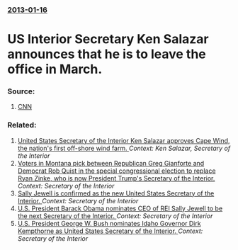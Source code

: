 ### [2013-01-16](/news/2013/01/16/index.md)

# US Interior Secretary Ken Salazar announces that he is to leave the office in March. 




### Source:

1. [CNN](http://edition.cnn.com/2013/01/16/politics/salazar-resigning/)

### Related:

1. [United States Secretary of the Interior Ken Salazar approves Cape Wind, the nation's first off-shore wind farm. ](/news/2010/04/28/united-states-secretary-of-the-interior-ken-salazar-approves-cape-wind-the-nation-s-first-off-shore-wind-farm.md) _Context: Ken Salazar, Secretary of the Interior_
2. [Voters in Montana pick between Republican Greg Gianforte and Democrat Rob Quist in the special congressional election to replace Ryan Zinke, who is now President Trump's Secretary of the Interior. ](/news/2017/05/25/voters-in-montana-pick-between-republican-greg-gianforte-and-democrat-rob-quist-in-the-special-congressional-election-to-replace-ryan-zinke.md) _Context: Secretary of the Interior_
3. [Sally Jewell is confirmed as the new United States Secretary of the Interior. ](/news/2013/04/10/sally-jewell-is-confirmed-as-the-new-united-states-secretary-of-the-interior.md) _Context: Secretary of the Interior_
4. [U.S. President Barack Obama nominates CEO of REI Sally Jewell to be the next Secretary of the Interior. ](/news/2013/02/6/u-s-president-barack-obama-nominates-ceo-of-rei-sally-jewell-to-be-the-next-secretary-of-the-interior.md) _Context: Secretary of the Interior_
5. [ U.S. President George W. Bush nominates Idaho Governor Dirk Kempthorne as United States Secretary of the Interior. ](/news/2006/03/16/u-s-president-george-w-bush-nominates-idaho-governor-dirk-kempthorne-as-united-states-secretary-of-the-interior.md) _Context: Secretary of the Interior_
